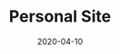 ---
title: Personal Site
projectLink: https://agustinusnathaniel.com
repoLink: https://github.com/sozonome/agustinusnathaniel.com
description: My personal site. Built with GatsbyJS and TailwindCSS.
date: "2020-04-10"
thumbnail: "/app_icons/coconate.png"
highlight: true
featured: true
appStoreLink:
playStoreLink:
---
